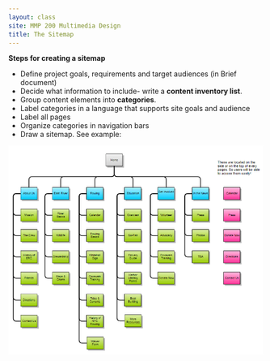 ```yaml
---
layout: class
site: MMP 200 Multimedia Design
title: The Sitemap
---
```

**Steps for creating a sitemap**

- Define project goals, requirements and target audiences (in Brief document)
- Decide what information to include- write a **content inventory list**.
- Group content elements into **categories**.
- Label categories in a language that supports site goals and audience
- Label all pages
- Organize categories in navigation bars
- Draw a sitemap. See example:

![sample sitemap](sample-sitemap.PNG)
